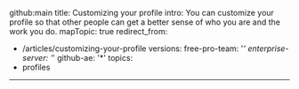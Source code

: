 github:main
title: Customizing your profile
intro: You can customize your profile so that other people can get a better sense of who you are and the work you do.
mapTopic: true
redirect_from:
  - /articles/customizing-your-profile
versions:
  free-pro-team: '*'
  enterprise-server: '*'
  github-ae: '*'
topics:
  - profiles
---

